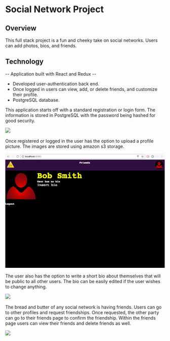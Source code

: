 # Social Network Project

## Overview

This full stack project is a fun and cheeky take on social networks. Users can add photos, bios, and friends.

## Technology

-- Application built with React and Redux --
 - Developed user-authentication back end.
 - Once logged in users can view, add, or delete friends, and customize their profile.
 - PostgreSQL database.



This application starts off with a standard registration or login form. The information is stored in PostgreSQL with the password being hashed for good security.

![](public/images/pic1.gif)

Once registered or logged in the user has the option to upload a profile picture. The images are stored using amazon s3 storage.

![](public/images/pic2.gif)

The user also has the option to write a short bio about themselves that will be public to all other users. The bio can be easily edited if the user wishes to change anything.

![](public/images/pic3.gif)

The bread and butter of any social network is having friends. Users can go to other profiles and request friendships. Once requested, the other party can go to their friends page to confirm the friendship. Within the friends page users can view their friends and delete friends as well.

![](public/images/pic4.gif)
